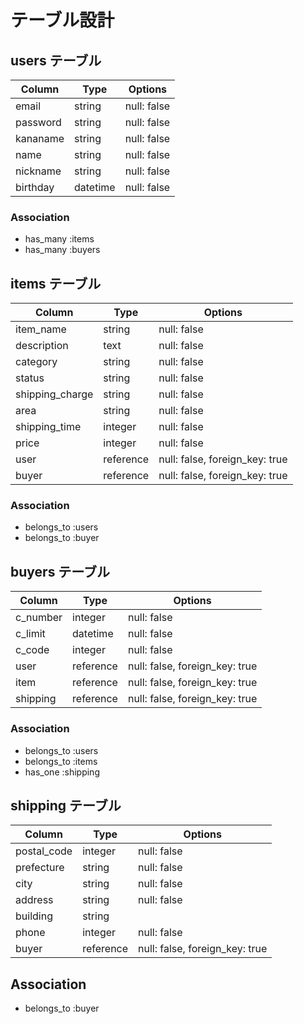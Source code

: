 # テーブル設計

## users テーブル

| Column     | Type    | Options     |
| ---------- | ------- | ----------- |
| email      |  string | null: false |
| password   |  string | null: false |
| kananame   |  string | null: false |
| name       |  string | null: false |
| nickname   |  string | null: false |
| birthday   |datetime | null: false |

### Association

- has_many :items
- has_many :buyers

## items テーブル

| Column          | Type      | Options                        |
| --------------- | --------- | ------------------------------ |
| item_name       |    string |                    null: false |
| description     |      text |                    null: false |
| category        |    string |                    null: false |
| status          |    string |                    null: false |
| shipping_charge |    string |                    null: false |
| area            |    string |                    null: false |
| shipping_time   |   integer |                    null: false |
| price           |   integer |                    null: false |
| user            | reference | null: false, foreign_key: true |
| buyer           | reference | null: false, foreign_key: true |

### Association

- belongs_to :users
- belongs_to :buyer

## buyers テーブル

| Column     | Type      | Options                        |
| ---------- | --------- | ------------------------------ |
| c_number   |   integer |                    null: false |
| c_limit    |  datetime |                    null: false |
| c_code     |   integer |                    null: false |
| user       | reference | null: false, foreign_key: true |
| item       | reference | null: false, foreign_key: true |
| shipping   | reference | null: false, foreign_key: true |

### Association

- belongs_to :users
- belongs_to :items
- has_one :shipping

## shipping テーブル

| Column      | Type      | Options                        |
| ----------- | --------- | ------------------------------ |
| postal_code |   integer |                    null: false |
| prefecture  |    string |                    null: false |
| city        |    string |                    null: false |
| address     |    string |                    null: false |
| building    |    string |                                |
| phone       |   integer |                    null: false |
| buyer       | reference | null: false, foreign_key: true |
## Association

- belongs_to :buyer